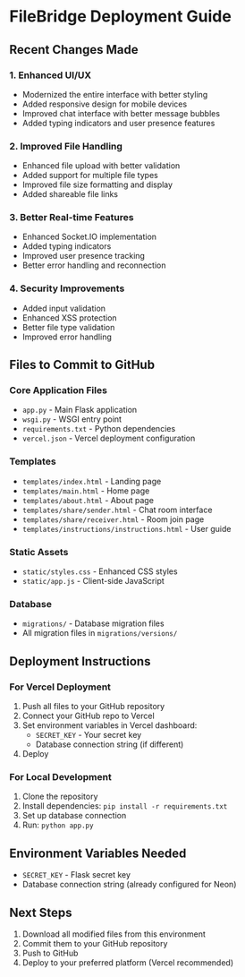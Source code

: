# FileBridge Deployment Guide

## Recent Changes Made

### 1. Enhanced UI/UX
- Modernized the entire interface with better styling
- Added responsive design for mobile devices
- Improved chat interface with better message bubbles
- Added typing indicators and user presence features

### 2. Improved File Handling
- Enhanced file upload with better validation
- Added support for multiple file types
- Improved file size formatting and display
- Added shareable file links

### 3. Better Real-time Features
- Enhanced Socket.IO implementation
- Added typing indicators
- Improved user presence tracking
- Better error handling and reconnection

### 4. Security Improvements
- Added input validation
- Enhanced XSS protection
- Better file type validation
- Improved error handling

## Files to Commit to GitHub

### Core Application Files
- `app.py` - Main Flask application
- `wsgi.py` - WSGI entry point
- `requirements.txt` - Python dependencies
- `vercel.json` - Vercel deployment configuration

### Templates
- `templates/index.html` - Landing page
- `templates/main.html` - Home page
- `templates/about.html` - About page
- `templates/share/sender.html` - Chat room interface
- `templates/share/receiver.html` - Room join page
- `templates/instructions/instructions.html` - User guide

### Static Assets
- `static/styles.css` - Enhanced CSS styles
- `static/app.js` - Client-side JavaScript

### Database
- `migrations/` - Database migration files
- All migration files in `migrations/versions/`

## Deployment Instructions

### For Vercel Deployment
1. Push all files to your GitHub repository
2. Connect your GitHub repo to Vercel
3. Set environment variables in Vercel dashboard:
   - `SECRET_KEY` - Your secret key
   - Database connection string (if different)
4. Deploy

### For Local Development
1. Clone the repository
2. Install dependencies: `pip install -r requirements.txt`
3. Set up database connection
4. Run: `python app.py`

## Environment Variables Needed
- `SECRET_KEY` - Flask secret key
- Database connection string (already configured for Neon)

## Next Steps
1. Download all modified files from this environment
2. Commit them to your GitHub repository
3. Push to GitHub
4. Deploy to your preferred platform (Vercel recommended)